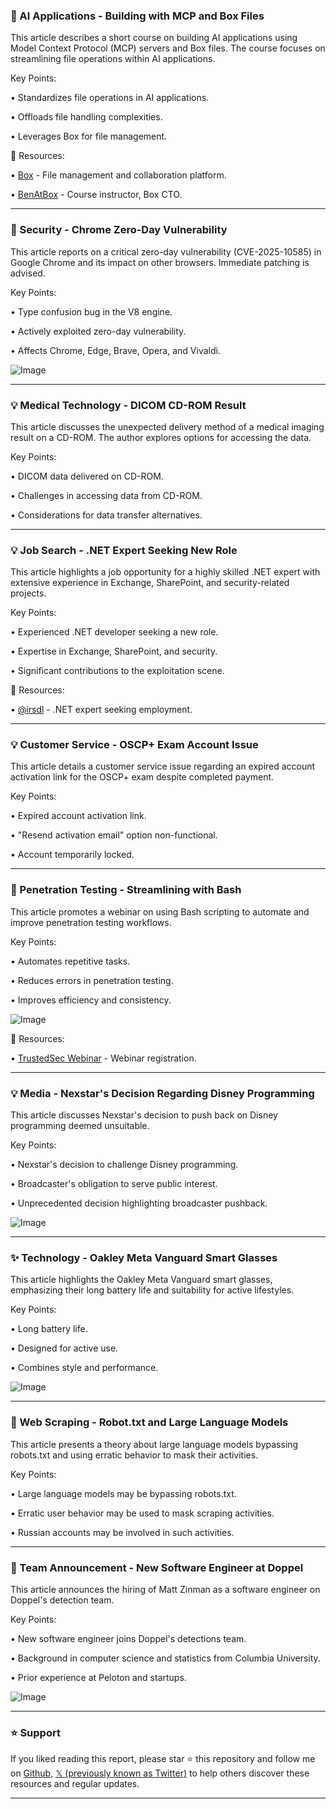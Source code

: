 ### 🚀 AI Applications - Building with MCP and Box Files

This article describes a short course on building AI applications using Model Context Protocol (MCP) servers and Box files.  The course focuses on streamlining file operations within AI applications.

Key Points:

• Standardizes file operations in AI applications.


• Offloads file handling complexities.


• Leverages Box for file management.


🔗 Resources:

• [Box](https://x.com/Box) - File management and collaboration platform.

• [BenAtBox](https://x.com/BenAtBox) - Course instructor, Box CTO.


---
### 🤖 Security - Chrome Zero-Day Vulnerability

This article reports on a critical zero-day vulnerability (CVE-2025-10585) in Google Chrome and its impact on other browsers.  Immediate patching is advised.

Key Points:

• Type confusion bug in the V8 engine.


• Actively exploited zero-day vulnerability.


• Affects Chrome, Edge, Brave, Opera, and Vivaldi.


![Image](https://pbs.twimg.com/media/G1HZKORXQAA5imN?format=jpg&name=small)

---
### 💡 Medical Technology - DICOM CD-ROM Result

This article discusses the unexpected delivery method of a medical imaging result on a CD-ROM.  The author explores options for accessing the data.


Key Points:

•  DICOM data delivered on CD-ROM.


•  Challenges in accessing data from CD-ROM.


•  Considerations for data transfer alternatives.


---
### 💡 Job Search - .NET Expert Seeking New Role

This article highlights a job opportunity for a highly skilled .NET expert with extensive experience in Exchange, SharePoint, and security-related projects.

Key Points:

•  Experienced .NET developer seeking a new role.


•  Expertise in Exchange, SharePoint, and security.


•  Significant contributions to the exploitation scene.


🔗 Resources:

• [@irsdl](https://x.com/irsdl) -  .NET expert seeking employment.


---
### 💡 Customer Service - OSCP+ Exam Account Issue

This article details a customer service issue regarding an expired account activation link for the OSCP+ exam despite completed payment.

Key Points:

•  Expired account activation link.


•  "Resend activation email" option non-functional.


•  Account temporarily locked.



---
### 🚀 Penetration Testing - Streamlining with Bash

This article promotes a webinar on using Bash scripting to automate and improve penetration testing workflows.

Key Points:

•  Automates repetitive tasks.


•  Reduces errors in penetration testing.


•  Improves efficiency and consistency.


![Image](https://pbs.twimg.com/media/G1DpTuqXUAAjeT7?format=jpg&name=small)

🔗 Resources:

• [TrustedSec Webinar](https://trustedsec.zoom.us/webinar/regist) -  Webinar registration.



---
### 💡 Media - Nexstar's Decision Regarding Disney Programming

This article discusses Nexstar's decision to push back on Disney programming deemed unsuitable.

Key Points:

•  Nexstar's decision to challenge Disney programming.


•  Broadcaster's obligation to serve public interest.


•  Unprecedented decision highlighting broadcaster pushback.

![Image](https://pbs.twimg.com/media/G1FoXpAXsAErfSG?format=jpg&name=small)

---
### ✨ Technology - Oakley Meta Vanguard Smart Glasses

This article highlights the Oakley Meta Vanguard smart glasses, emphasizing their long battery life and suitability for active lifestyles.

Key Points:

•  Long battery life.


•  Designed for active use.


•  Combines style and performance.


![Image](https://pbs.twimg.com/amplify_video_thumb/1968473461950451712/img/b490OHjrFbRaMwMG.jpg)

---
### 🤖 Web Scraping - Robot.txt and Large Language Models

This article presents a theory about large language models bypassing robots.txt and using erratic behavior to mask their activities.

Key Points:

•  Large language models may be bypassing robots.txt.


•  Erratic user behavior may be used to mask scraping activities.


•  Russian accounts may be involved in such activities.

---
### 🤖 Team Announcement - New Software Engineer at Doppel

This article announces the hiring of Matt Zinman as a software engineer on Doppel's detection team.

Key Points:

•  New software engineer joins Doppel's detections team.


•  Background in computer science and statistics from Columbia University.


•  Prior experience at Peloton and startups.



![Image](https://pbs.twimg.com/media/G1E4LSkWgAAJpTE?format=jpg&name=small)


---

### ⭐️ Support

If you liked reading this report, please star ⭐️ this repository and follow me on [Github](https://github.com/Drix10), [𝕏 (previously known as Twitter)](https://x.com/DRIX_10_) to help others discover these resources and regular updates.

---